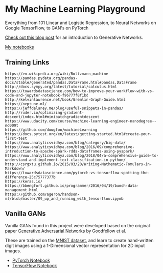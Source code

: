 #  My Machine Learning Playground
Everything from 101 Linear and Logistic Regression, to Neural Networks on Google TensorFlow, to GAN's on PyTorch

[Check out this blog post](https://medium.com/ai-society/gans-from-scratch-1-a-deep-introduction-with-code-in-pytorch-and-tensorflow-cb03cdcdba0f) for an introduction to Generative Networks. 

[My notebooks](https://github.com/dougfoo/machineLearning/blob/master/notebooks/Intro.ipynb)

## Training Links
    https://en.wikipedia.org/wiki/Boltzmann_machine
    https://pandas.pydata.org/pandas-docs/stable/generated/pandas.DataFrame.html#pandas.DataFrame
    http://docs.sympy.org/latest/tutorial/calculus.html
    https://towardsdatascience.com/how-to-improve-your-workflow-with-vs-code-and-jupyter-notebook-f96777f8f1bd
    http://kelvinlawrence.net/book/Gremlin-Graph-Guide.html
    https://neptune.ml/
    https://jeffdelaney.me/blog/useful-snippets-in-pandas/
    http://ruder.io/optimizing-gradient-descent/index.html#minibatchgradientdescent
    https://www.udacity.com/course/machine-learning-engineer-nanodegree--nd009t
    https://github.com/dougfoo/machineLearning
    https://docs.pytest.org/en/latest/getting-started.html#create-your-first-test
    https://www.analyticsvidhya.com/blog/category/big-data/
    https://www.analyticsvidhya.com/blog/2016/09/comprehensive-introduction-to-apache-spark-rdds-dataframes-using-pyspark/
    https://www.analyticsvidhya.com/blog/2018/04/a-comprehensive-guide-to-understand-and-implement-text-classification-in-python/
    http://csrgxtu.github.io/2015/03/20/Writing-Mathematic-Fomulars-in-Markdown/
    https://towardsdatascience.com/pytorch-vs-tensorflow-spotting-the-difference-25c75777377b
    https://keras.io/
    https://bbengfort.github.io/programmer/2016/04/19/bunch-data-management.html
    https://github.com/ageron/handson-ml/blob/master/09_up_and_running_with_tensorflow.ipynb

## Vanilla GANs
Vanilla GANs found in this project were developed based on the original paper [Generative Adversarial Networks](https://arxiv.org/abs/1406.2661) by Goodfellow et al.

These are trained on the [MNIST dataset](http://yann.lecun.com/exdb/mnist/), and learn to create hand-written digit images using a 1-Dimensional vector representation for 2D input images.
- [PyTorch Notebook](https://github.com/diegoalejogm/gans/blob/master/Vanilla%20GAN%20PyTorch.ipynb)
- [TensorFlow Notebook](https://github.com/diegoalejogm/gans/blob/master/Vanilla%20GAN%20TensorFlow.ipynb)

